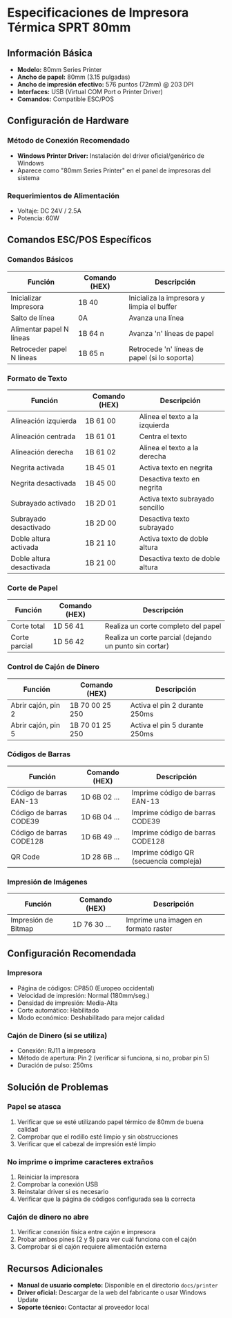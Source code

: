 # Especificaciones de Impresora Térmica SPRT 80mm

## Información Básica

- **Modelo:** 80mm Series Printer
- **Ancho de papel:** 80mm (3.15 pulgadas)
- **Ancho de impresión efectivo:** 576 puntos (72mm) @ 203 DPI
- **Interfaces:** USB (Virtual COM Port o Printer Driver)
- **Comandos:** Compatible ESC/POS

## Configuración de Hardware

### Método de Conexión Recomendado
- **Windows Printer Driver:** Instalación del driver oficial/genérico de Windows
- Aparece como "80mm Series Printer" en el panel de impresoras del sistema

### Requerimientos de Alimentación
- Voltaje: DC 24V / 2.5A
- Potencia: 60W

## Comandos ESC/POS Específicos

### Comandos Básicos
| Función | Comando (HEX) | Descripción |
|---------|---------------|-------------|
| Inicializar Impresora | 1B 40 | Inicializa la impresora y limpia el buffer |
| Salto de línea | 0A | Avanza una línea |
| Alimentar papel N líneas | 1B 64 n | Avanza 'n' líneas de papel |
| Retroceder papel N líneas | 1B 65 n | Retrocede 'n' líneas de papel (si lo soporta) |

### Formato de Texto
| Función | Comando (HEX) | Descripción |
|---------|---------------|-------------|
| Alineación izquierda | 1B 61 00 | Alinea el texto a la izquierda |
| Alineación centrada | 1B 61 01 | Centra el texto |
| Alineación derecha | 1B 61 02 | Alinea el texto a la derecha |
| Negrita activada | 1B 45 01 | Activa texto en negrita |
| Negrita desactivada | 1B 45 00 | Desactiva texto en negrita |
| Subrayado activado | 1B 2D 01 | Activa texto subrayado sencillo |
| Subrayado desactivado | 1B 2D 00 | Desactiva texto subrayado |
| Doble altura activada | 1B 21 10 | Activa texto de doble altura |
| Doble altura desactivada | 1B 21 00 | Desactiva texto de doble altura |

### Corte de Papel
| Función | Comando (HEX) | Descripción |
|---------|---------------|-------------|
| Corte total | 1D 56 41 | Realiza un corte completo del papel |
| Corte parcial | 1D 56 42 | Realiza un corte parcial (dejando un punto sin cortar) |

### Control de Cajón de Dinero
| Función | Comando (HEX) | Descripción |
|---------|---------------|-------------|
| Abrir cajón, pin 2 | 1B 70 00 25 250 | Activa el pin 2 durante 250ms |
| Abrir cajón, pin 5 | 1B 70 01 25 250 | Activa el pin 5 durante 250ms |

### Códigos de Barras
| Función | Comando (HEX) | Descripción |
|---------|---------------|-------------|
| Código de barras EAN-13 | 1D 6B 02 ... | Imprime código de barras EAN-13 |
| Código de barras CODE39 | 1D 6B 04 ... | Imprime código de barras CODE39 |
| Código de barras CODE128 | 1D 6B 49 ... | Imprime código de barras CODE128 |
| QR Code | 1D 28 6B ... | Imprime código QR (secuencia compleja) |

### Impresión de Imágenes
| Función | Comando (HEX) | Descripción |
|---------|---------------|-------------|
| Impresión de Bitmap | 1D 76 30 ... | Imprime una imagen en formato raster |

## Configuración Recomendada

### Impresora
- Página de códigos: CP850 (Europeo occidental)
- Velocidad de impresión: Normal (180mm/seg.)
- Densidad de impresión: Media-Alta
- Corte automático: Habilitado
- Modo económico: Deshabilitado para mejor calidad

### Cajón de Dinero (si se utiliza)
- Conexión: RJ11 a impresora
- Método de apertura: Pin 2 (verificar si funciona, si no, probar pin 5)
- Duración de pulso: 250ms

## Solución de Problemas

### Papel se atasca
1. Verificar que se esté utilizando papel térmico de 80mm de buena calidad
2. Comprobar que el rodillo esté limpio y sin obstrucciones
3. Verificar que el cabezal de impresión esté limpio

### No imprime o imprime caracteres extraños
1. Reiniciar la impresora
2. Comprobar la conexión USB
3. Reinstalar driver si es necesario
4. Verificar que la página de códigos configurada sea la correcta

### Cajón de dinero no abre
1. Verificar conexión física entre cajón e impresora
2. Probar ambos pines (2 y 5) para ver cuál funciona con el cajón
3. Comprobar si el cajón requiere alimentación externa

## Recursos Adicionales
- **Manual de usuario completo:** Disponible en el directorio `docs/printer`
- **Driver oficial:** Descargar de la web del fabricante o usar Windows Update
- **Soporte técnico:** Contactar al proveedor local 